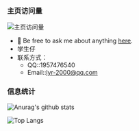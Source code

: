 ###  主页访问量

![主页访问量](https://count.getloli.com/get/@lyr-2000.github.readme)


- 💬 Be free to ask me about anything [here](https://github.com/lyr-2000/lyr-2000/issues).
- 学生仔
- 联系方式：
  - QQ::1957476540
  - Email::lyr-2000@qq.com

 
### 信息统计
![Anurag's github stats](https://github-readme-stats.vercel.app/api?username=lyr-2000&show_icons=true&theme=synthwave)

![Top Langs](https://github-readme-stats.vercel.app/api/top-langs/?username=lyr-2000&hide=css,scss,c,cpp)

 




